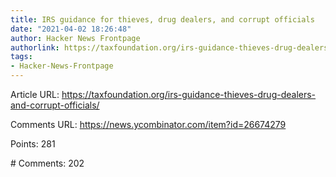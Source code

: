 ```yaml
---
title: IRS guidance for thieves, drug dealers, and corrupt officials
date: "2021-04-02 18:26:48"
author: Hacker News Frontpage
authorlink: https://taxfoundation.org/irs-guidance-thieves-drug-dealers-and-corrupt-officials/
tags:
- Hacker-News-Frontpage
---
```


<p>Article URL: <a href="https://taxfoundation.org/irs-guidance-thieves-drug-dealers-and-corrupt-officials/">https://taxfoundation.org/irs-guidance-thieves-drug-dealers-and-corrupt-officials/</a></p>
<p>Comments URL: <a href="https://news.ycombinator.com/item?id=26674279">https://news.ycombinator.com/item?id=26674279</a></p>
<p>Points: 281</p>
<p># Comments: 202</p>
